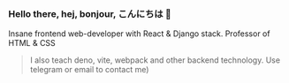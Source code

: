 ### Hello there, hej, bonjour, こんにちは 👋

Insane frontend web-developer with React & Django stack. Professor of HTML & CSS

> I also teach deno, vite, webpack and other backend technology. Use telegram or email to contact me)
